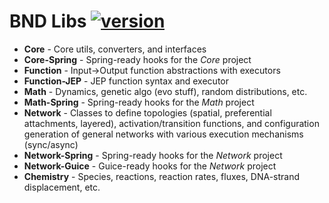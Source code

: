 # BND Libs [![version](https://img.shields.io/badge/version-0.7.2-green.svg)](https://peterbanda.net)

* **Core** - Core utils, converters, and interfaces
* **Core-Spring** - Spring-ready hooks for the _Core_ project
* **Function** - Input->Output function abstractions with executors 
* **Function-JEP** - JEP function syntax and executor
* **Math** - Dynamics, genetic algo (evo stuff), random distributions, etc.
* **Math-Spring** - Spring-ready hooks for the _Math_ project
* **Network** - Classes to define topologies (spatial, preferential attachments, layered), activation/transition functions, and configuration generation of general networks with various execution mechanisms (sync/async)
* **Network-Spring** - Spring-ready hooks for the _Network_ project
* **Network-Guice** - Guice-ready hooks for the _Network_ project
* **Chemistry** - Species, reactions, reaction rates, fluxes, DNA-strand displacement, etc.
